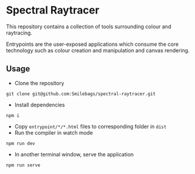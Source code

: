 # Spectral Raytracer
This repository contains a collection of tools surrounding colour and raytracing.

Entrypoints are the user-exposed applications which consume the core technology such as colour creation and manipulation and canvas rendering.

## Usage
- Clone the repository

```
git clone git@github.com:Smilebags/spectral-raytracer.git
```

- Install dependencies

```
npm i
```

- Copy `entrypoint/*/*.html` files to corresponding folder in `dist`
- Run the compiler in watch mode
```
npm run dev
```
- In another terminal window, serve the application
```
npm run serve
```
